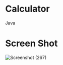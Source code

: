 # Calculator
Java

# Screen Shot
![Screenshot (267)](https://user-images.githubusercontent.com/86579429/130309988-f373ae04-55ce-4133-bfac-7a81b11c0a21.png)
